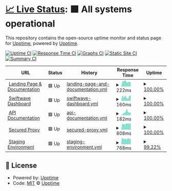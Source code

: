 # [📈 Live Status](https://status.swiftwave.org): <!--live status--> **🟩 All systems operational**

This repository contains the open-source uptime monitor and status page for [Upptime](https://upptime.js.org), powered by [Upptime](https://github.com/upptime/upptime).

[![Uptime CI](https://github.com/swiftwave-org/upptime/workflows/Uptime%20CI/badge.svg)](https://github.com/swiftwave-org/upptime/actions?query=workflow%3A%22Uptime+CI%22)
[![Response Time CI](https://github.com/swiftwave-org/upptime/workflows/Response%20Time%20CI/badge.svg)](https://github.com/swiftwave-org/upptime/actions?query=workflow%3A%22Response+Time+CI%22)
[![Graphs CI](https://github.com/swiftwave-org/upptime/workflows/Graphs%20CI/badge.svg)](https://github.com/swiftwave-org/upptime/actions?query=workflow%3A%22Graphs+CI%22)
[![Static Site CI](https://github.com/swiftwave-org/upptime/workflows/Static%20Site%20CI/badge.svg)](https://github.com/swiftwave-org/upptime/actions?query=workflow%3A%22Static+Site+CI%22)
[![Summary CI](https://github.com/swiftwave-org/upptime/workflows/Summary%20CI/badge.svg)](https://github.com/swiftwave-org/upptime/actions?query=workflow%3A%22Summary+CI%22)

<!--start: status pages-->
<!-- This summary is generated by Upptime (https://github.com/upptime/upptime) -->
<!-- Do not edit this manually, your changes will be overwritten -->
<!-- prettier-ignore -->
| URL | Status | History | Response Time | Uptime |
| --- | ------ | ------- | ------------- | ------ |
| <img alt="" src="https://icons.duckduckgo.com/ip3/null.ico" height="13"> [Landing Page & Documentation](swiftwave.org) | 🟩 Up | [landing-page-and-documentation.yml](https://github.com/swiftwave-org/upptime/commits/HEAD/history/landing-page-and-documentation.yml) | <details><summary><img alt="Response time graph" src="./graphs/landing-page-and-documentation/response-time-week.png" height="20"> 222ms</summary><br><a href="https://status.swiftwave.org/history/landing-page-and-documentation"><img alt="Response time 221" src="https://img.shields.io/endpoint?url=https%3A%2F%2Fraw.githubusercontent.com%2Fswiftwave-org%2Fupptime%2FHEAD%2Fapi%2Flanding-page-and-documentation%2Fresponse-time.json"></a><br><a href="https://status.swiftwave.org/history/landing-page-and-documentation"><img alt="24-hour response time 157" src="https://img.shields.io/endpoint?url=https%3A%2F%2Fraw.githubusercontent.com%2Fswiftwave-org%2Fupptime%2FHEAD%2Fapi%2Flanding-page-and-documentation%2Fresponse-time-day.json"></a><br><a href="https://status.swiftwave.org/history/landing-page-and-documentation"><img alt="7-day response time 222" src="https://img.shields.io/endpoint?url=https%3A%2F%2Fraw.githubusercontent.com%2Fswiftwave-org%2Fupptime%2FHEAD%2Fapi%2Flanding-page-and-documentation%2Fresponse-time-week.json"></a><br><a href="https://status.swiftwave.org/history/landing-page-and-documentation"><img alt="30-day response time 221" src="https://img.shields.io/endpoint?url=https%3A%2F%2Fraw.githubusercontent.com%2Fswiftwave-org%2Fupptime%2FHEAD%2Fapi%2Flanding-page-and-documentation%2Fresponse-time-month.json"></a><br><a href="https://status.swiftwave.org/history/landing-page-and-documentation"><img alt="1-year response time 221" src="https://img.shields.io/endpoint?url=https%3A%2F%2Fraw.githubusercontent.com%2Fswiftwave-org%2Fupptime%2FHEAD%2Fapi%2Flanding-page-and-documentation%2Fresponse-time-year.json"></a></details> | <details><summary><a href="https://status.swiftwave.org/history/landing-page-and-documentation">100.00%</a></summary><a href="https://status.swiftwave.org/history/landing-page-and-documentation"><img alt="All-time uptime 100.00%" src="https://img.shields.io/endpoint?url=https%3A%2F%2Fraw.githubusercontent.com%2Fswiftwave-org%2Fupptime%2FHEAD%2Fapi%2Flanding-page-and-documentation%2Fuptime.json"></a><br><a href="https://status.swiftwave.org/history/landing-page-and-documentation"><img alt="24-hour uptime 100.00%" src="https://img.shields.io/endpoint?url=https%3A%2F%2Fraw.githubusercontent.com%2Fswiftwave-org%2Fupptime%2FHEAD%2Fapi%2Flanding-page-and-documentation%2Fuptime-day.json"></a><br><a href="https://status.swiftwave.org/history/landing-page-and-documentation"><img alt="7-day uptime 100.00%" src="https://img.shields.io/endpoint?url=https%3A%2F%2Fraw.githubusercontent.com%2Fswiftwave-org%2Fupptime%2FHEAD%2Fapi%2Flanding-page-and-documentation%2Fuptime-week.json"></a><br><a href="https://status.swiftwave.org/history/landing-page-and-documentation"><img alt="30-day uptime 100.00%" src="https://img.shields.io/endpoint?url=https%3A%2F%2Fraw.githubusercontent.com%2Fswiftwave-org%2Fupptime%2FHEAD%2Fapi%2Flanding-page-and-documentation%2Fuptime-month.json"></a><br><a href="https://status.swiftwave.org/history/landing-page-and-documentation"><img alt="1-year uptime 100.00%" src="https://img.shields.io/endpoint?url=https%3A%2F%2Fraw.githubusercontent.com%2Fswiftwave-org%2Fupptime%2FHEAD%2Fapi%2Flanding-page-and-documentation%2Fuptime-year.json"></a></details>
| <img alt="" src="https://icons.duckduckgo.com/ip3/null.ico" height="13"> [Swiftwave Dashboard](dashboard.swiftwave.org) | 🟩 Up | [swiftwave-dashboard.yml](https://github.com/swiftwave-org/upptime/commits/HEAD/history/swiftwave-dashboard.yml) | <details><summary><img alt="Response time graph" src="./graphs/swiftwave-dashboard/response-time-week.png" height="20"> 160ms</summary><br><a href="https://status.swiftwave.org/history/swiftwave-dashboard"><img alt="Response time 197" src="https://img.shields.io/endpoint?url=https%3A%2F%2Fraw.githubusercontent.com%2Fswiftwave-org%2Fupptime%2FHEAD%2Fapi%2Fswiftwave-dashboard%2Fresponse-time.json"></a><br><a href="https://status.swiftwave.org/history/swiftwave-dashboard"><img alt="24-hour response time 196" src="https://img.shields.io/endpoint?url=https%3A%2F%2Fraw.githubusercontent.com%2Fswiftwave-org%2Fupptime%2FHEAD%2Fapi%2Fswiftwave-dashboard%2Fresponse-time-day.json"></a><br><a href="https://status.swiftwave.org/history/swiftwave-dashboard"><img alt="7-day response time 160" src="https://img.shields.io/endpoint?url=https%3A%2F%2Fraw.githubusercontent.com%2Fswiftwave-org%2Fupptime%2FHEAD%2Fapi%2Fswiftwave-dashboard%2Fresponse-time-week.json"></a><br><a href="https://status.swiftwave.org/history/swiftwave-dashboard"><img alt="30-day response time 188" src="https://img.shields.io/endpoint?url=https%3A%2F%2Fraw.githubusercontent.com%2Fswiftwave-org%2Fupptime%2FHEAD%2Fapi%2Fswiftwave-dashboard%2Fresponse-time-month.json"></a><br><a href="https://status.swiftwave.org/history/swiftwave-dashboard"><img alt="1-year response time 197" src="https://img.shields.io/endpoint?url=https%3A%2F%2Fraw.githubusercontent.com%2Fswiftwave-org%2Fupptime%2FHEAD%2Fapi%2Fswiftwave-dashboard%2Fresponse-time-year.json"></a></details> | <details><summary><a href="https://status.swiftwave.org/history/swiftwave-dashboard">100.00%</a></summary><a href="https://status.swiftwave.org/history/swiftwave-dashboard"><img alt="All-time uptime 100.00%" src="https://img.shields.io/endpoint?url=https%3A%2F%2Fraw.githubusercontent.com%2Fswiftwave-org%2Fupptime%2FHEAD%2Fapi%2Fswiftwave-dashboard%2Fuptime.json"></a><br><a href="https://status.swiftwave.org/history/swiftwave-dashboard"><img alt="24-hour uptime 100.00%" src="https://img.shields.io/endpoint?url=https%3A%2F%2Fraw.githubusercontent.com%2Fswiftwave-org%2Fupptime%2FHEAD%2Fapi%2Fswiftwave-dashboard%2Fuptime-day.json"></a><br><a href="https://status.swiftwave.org/history/swiftwave-dashboard"><img alt="7-day uptime 100.00%" src="https://img.shields.io/endpoint?url=https%3A%2F%2Fraw.githubusercontent.com%2Fswiftwave-org%2Fupptime%2FHEAD%2Fapi%2Fswiftwave-dashboard%2Fuptime-week.json"></a><br><a href="https://status.swiftwave.org/history/swiftwave-dashboard"><img alt="30-day uptime 100.00%" src="https://img.shields.io/endpoint?url=https%3A%2F%2Fraw.githubusercontent.com%2Fswiftwave-org%2Fupptime%2FHEAD%2Fapi%2Fswiftwave-dashboard%2Fuptime-month.json"></a><br><a href="https://status.swiftwave.org/history/swiftwave-dashboard"><img alt="1-year uptime 100.00%" src="https://img.shields.io/endpoint?url=https%3A%2F%2Fraw.githubusercontent.com%2Fswiftwave-org%2Fupptime%2FHEAD%2Fapi%2Fswiftwave-dashboard%2Fuptime-year.json"></a></details>
| <img alt="" src="https://icons.duckduckgo.com/ip3/apidocs.swiftwave.org.ico" height="13"> [API Documentation](https://apidocs.swiftwave.org) | 🟩 Up | [api-documentation.yml](https://github.com/swiftwave-org/upptime/commits/HEAD/history/api-documentation.yml) | <details><summary><img alt="Response time graph" src="./graphs/api-documentation/response-time-week.png" height="20"> 182ms</summary><br><a href="https://status.swiftwave.org/history/api-documentation"><img alt="Response time 189" src="https://img.shields.io/endpoint?url=https%3A%2F%2Fraw.githubusercontent.com%2Fswiftwave-org%2Fupptime%2FHEAD%2Fapi%2Fapi-documentation%2Fresponse-time.json"></a><br><a href="https://status.swiftwave.org/history/api-documentation"><img alt="24-hour response time 157" src="https://img.shields.io/endpoint?url=https%3A%2F%2Fraw.githubusercontent.com%2Fswiftwave-org%2Fupptime%2FHEAD%2Fapi%2Fapi-documentation%2Fresponse-time-day.json"></a><br><a href="https://status.swiftwave.org/history/api-documentation"><img alt="7-day response time 182" src="https://img.shields.io/endpoint?url=https%3A%2F%2Fraw.githubusercontent.com%2Fswiftwave-org%2Fupptime%2FHEAD%2Fapi%2Fapi-documentation%2Fresponse-time-week.json"></a><br><a href="https://status.swiftwave.org/history/api-documentation"><img alt="30-day response time 187" src="https://img.shields.io/endpoint?url=https%3A%2F%2Fraw.githubusercontent.com%2Fswiftwave-org%2Fupptime%2FHEAD%2Fapi%2Fapi-documentation%2Fresponse-time-month.json"></a><br><a href="https://status.swiftwave.org/history/api-documentation"><img alt="1-year response time 189" src="https://img.shields.io/endpoint?url=https%3A%2F%2Fraw.githubusercontent.com%2Fswiftwave-org%2Fupptime%2FHEAD%2Fapi%2Fapi-documentation%2Fresponse-time-year.json"></a></details> | <details><summary><a href="https://status.swiftwave.org/history/api-documentation">100.00%</a></summary><a href="https://status.swiftwave.org/history/api-documentation"><img alt="All-time uptime 100.00%" src="https://img.shields.io/endpoint?url=https%3A%2F%2Fraw.githubusercontent.com%2Fswiftwave-org%2Fupptime%2FHEAD%2Fapi%2Fapi-documentation%2Fuptime.json"></a><br><a href="https://status.swiftwave.org/history/api-documentation"><img alt="24-hour uptime 100.00%" src="https://img.shields.io/endpoint?url=https%3A%2F%2Fraw.githubusercontent.com%2Fswiftwave-org%2Fupptime%2FHEAD%2Fapi%2Fapi-documentation%2Fuptime-day.json"></a><br><a href="https://status.swiftwave.org/history/api-documentation"><img alt="7-day uptime 100.00%" src="https://img.shields.io/endpoint?url=https%3A%2F%2Fraw.githubusercontent.com%2Fswiftwave-org%2Fupptime%2FHEAD%2Fapi%2Fapi-documentation%2Fuptime-week.json"></a><br><a href="https://status.swiftwave.org/history/api-documentation"><img alt="30-day uptime 100.00%" src="https://img.shields.io/endpoint?url=https%3A%2F%2Fraw.githubusercontent.com%2Fswiftwave-org%2Fupptime%2FHEAD%2Fapi%2Fapi-documentation%2Fuptime-month.json"></a><br><a href="https://status.swiftwave.org/history/api-documentation"><img alt="1-year uptime 100.00%" src="https://img.shields.io/endpoint?url=https%3A%2F%2Fraw.githubusercontent.com%2Fswiftwave-org%2Fupptime%2FHEAD%2Fapi%2Fapi-documentation%2Fuptime-year.json"></a></details>
| <img alt="" src="https://icons.duckduckgo.com/ip3/proxy.swiftwave.org.ico" height="13"> [Secured Proxy](https://proxy.swiftwave.org/status) | 🟩 Up | [secured-proxy.yml](https://github.com/swiftwave-org/upptime/commits/HEAD/history/secured-proxy.yml) | <details><summary><img alt="Response time graph" src="./graphs/secured-proxy/response-time-week.png" height="20"> 808ms</summary><br><a href="https://status.swiftwave.org/history/secured-proxy"><img alt="Response time 782" src="https://img.shields.io/endpoint?url=https%3A%2F%2Fraw.githubusercontent.com%2Fswiftwave-org%2Fupptime%2FHEAD%2Fapi%2Fsecured-proxy%2Fresponse-time.json"></a><br><a href="https://status.swiftwave.org/history/secured-proxy"><img alt="24-hour response time 816" src="https://img.shields.io/endpoint?url=https%3A%2F%2Fraw.githubusercontent.com%2Fswiftwave-org%2Fupptime%2FHEAD%2Fapi%2Fsecured-proxy%2Fresponse-time-day.json"></a><br><a href="https://status.swiftwave.org/history/secured-proxy"><img alt="7-day response time 808" src="https://img.shields.io/endpoint?url=https%3A%2F%2Fraw.githubusercontent.com%2Fswiftwave-org%2Fupptime%2FHEAD%2Fapi%2Fsecured-proxy%2Fresponse-time-week.json"></a><br><a href="https://status.swiftwave.org/history/secured-proxy"><img alt="30-day response time 782" src="https://img.shields.io/endpoint?url=https%3A%2F%2Fraw.githubusercontent.com%2Fswiftwave-org%2Fupptime%2FHEAD%2Fapi%2Fsecured-proxy%2Fresponse-time-month.json"></a><br><a href="https://status.swiftwave.org/history/secured-proxy"><img alt="1-year response time 782" src="https://img.shields.io/endpoint?url=https%3A%2F%2Fraw.githubusercontent.com%2Fswiftwave-org%2Fupptime%2FHEAD%2Fapi%2Fsecured-proxy%2Fresponse-time-year.json"></a></details> | <details><summary><a href="https://status.swiftwave.org/history/secured-proxy">100.00%</a></summary><a href="https://status.swiftwave.org/history/secured-proxy"><img alt="All-time uptime 100.00%" src="https://img.shields.io/endpoint?url=https%3A%2F%2Fraw.githubusercontent.com%2Fswiftwave-org%2Fupptime%2FHEAD%2Fapi%2Fsecured-proxy%2Fuptime.json"></a><br><a href="https://status.swiftwave.org/history/secured-proxy"><img alt="24-hour uptime 100.00%" src="https://img.shields.io/endpoint?url=https%3A%2F%2Fraw.githubusercontent.com%2Fswiftwave-org%2Fupptime%2FHEAD%2Fapi%2Fsecured-proxy%2Fuptime-day.json"></a><br><a href="https://status.swiftwave.org/history/secured-proxy"><img alt="7-day uptime 100.00%" src="https://img.shields.io/endpoint?url=https%3A%2F%2Fraw.githubusercontent.com%2Fswiftwave-org%2Fupptime%2FHEAD%2Fapi%2Fsecured-proxy%2Fuptime-week.json"></a><br><a href="https://status.swiftwave.org/history/secured-proxy"><img alt="30-day uptime 100.00%" src="https://img.shields.io/endpoint?url=https%3A%2F%2Fraw.githubusercontent.com%2Fswiftwave-org%2Fupptime%2FHEAD%2Fapi%2Fsecured-proxy%2Fuptime-month.json"></a><br><a href="https://status.swiftwave.org/history/secured-proxy"><img alt="1-year uptime 100.00%" src="https://img.shields.io/endpoint?url=https%3A%2F%2Fraw.githubusercontent.com%2Fswiftwave-org%2Fupptime%2FHEAD%2Fapi%2Fsecured-proxy%2Fuptime-year.json"></a></details>
| <img alt="" src="https://icons.duckduckgo.com/ip3/staging.swiftwave.org.ico" height="13"> [Staging Environment](http://staging.swiftwave.org/stats) | 🟩 Up | [staging-environment.yml](https://github.com/swiftwave-org/upptime/commits/HEAD/history/staging-environment.yml) | <details><summary><img alt="Response time graph" src="./graphs/staging-environment/response-time-week.png" height="20"> 768ms</summary><br><a href="https://status.swiftwave.org/history/staging-environment"><img alt="Response time 755" src="https://img.shields.io/endpoint?url=https%3A%2F%2Fraw.githubusercontent.com%2Fswiftwave-org%2Fupptime%2FHEAD%2Fapi%2Fstaging-environment%2Fresponse-time.json"></a><br><a href="https://status.swiftwave.org/history/staging-environment"><img alt="24-hour response time 762" src="https://img.shields.io/endpoint?url=https%3A%2F%2Fraw.githubusercontent.com%2Fswiftwave-org%2Fupptime%2FHEAD%2Fapi%2Fstaging-environment%2Fresponse-time-day.json"></a><br><a href="https://status.swiftwave.org/history/staging-environment"><img alt="7-day response time 768" src="https://img.shields.io/endpoint?url=https%3A%2F%2Fraw.githubusercontent.com%2Fswiftwave-org%2Fupptime%2FHEAD%2Fapi%2Fstaging-environment%2Fresponse-time-week.json"></a><br><a href="https://status.swiftwave.org/history/staging-environment"><img alt="30-day response time 755" src="https://img.shields.io/endpoint?url=https%3A%2F%2Fraw.githubusercontent.com%2Fswiftwave-org%2Fupptime%2FHEAD%2Fapi%2Fstaging-environment%2Fresponse-time-month.json"></a><br><a href="https://status.swiftwave.org/history/staging-environment"><img alt="1-year response time 755" src="https://img.shields.io/endpoint?url=https%3A%2F%2Fraw.githubusercontent.com%2Fswiftwave-org%2Fupptime%2FHEAD%2Fapi%2Fstaging-environment%2Fresponse-time-year.json"></a></details> | <details><summary><a href="https://status.swiftwave.org/history/staging-environment">99.22%</a></summary><a href="https://status.swiftwave.org/history/staging-environment"><img alt="All-time uptime 99.78%" src="https://img.shields.io/endpoint?url=https%3A%2F%2Fraw.githubusercontent.com%2Fswiftwave-org%2Fupptime%2FHEAD%2Fapi%2Fstaging-environment%2Fuptime.json"></a><br><a href="https://status.swiftwave.org/history/staging-environment"><img alt="24-hour uptime 96.19%" src="https://img.shields.io/endpoint?url=https%3A%2F%2Fraw.githubusercontent.com%2Fswiftwave-org%2Fupptime%2FHEAD%2Fapi%2Fstaging-environment%2Fuptime-day.json"></a><br><a href="https://status.swiftwave.org/history/staging-environment"><img alt="7-day uptime 99.22%" src="https://img.shields.io/endpoint?url=https%3A%2F%2Fraw.githubusercontent.com%2Fswiftwave-org%2Fupptime%2FHEAD%2Fapi%2Fstaging-environment%2Fuptime-week.json"></a><br><a href="https://status.swiftwave.org/history/staging-environment"><img alt="30-day uptime 99.78%" src="https://img.shields.io/endpoint?url=https%3A%2F%2Fraw.githubusercontent.com%2Fswiftwave-org%2Fupptime%2FHEAD%2Fapi%2Fstaging-environment%2Fuptime-month.json"></a><br><a href="https://status.swiftwave.org/history/staging-environment"><img alt="1-year uptime 99.78%" src="https://img.shields.io/endpoint?url=https%3A%2F%2Fraw.githubusercontent.com%2Fswiftwave-org%2Fupptime%2FHEAD%2Fapi%2Fstaging-environment%2Fuptime-year.json"></a></details>

<!--end: status pages-->

## 📄 License

- Powered by: [Upptime](https://github.com/upptime/upptime)
- Code: [MIT](./LICENSE) © [Upptime](https://upptime.js.org)
